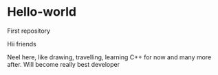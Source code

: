 # Hello-world
First repository

Hii friends

Neel here, like drawing, travelling, learning C++ for now and many more after.
Will become really best developer
